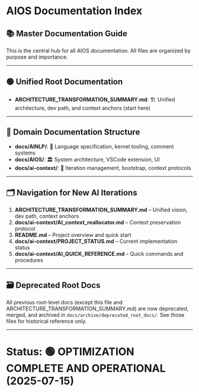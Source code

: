 # AIOS Documentation Index

## 📚 **Master Documentation Guide**

This is the central hub for all AIOS documentation. All files are organized by purpose and importance.

---

## 🟢 **Unified Root Documentation**
- **ARCHITECTURE_TRANSFORMATION_SUMMARY.md**: 🏗️ Unified architecture, dev path, and context anchors (start here)

---

## 🎯 **Domain Documentation Structure**
- **docs/AINLP/**: 🧠 Language specification, kernel tooling, comment systems
- **docs/AIOS/**: 🏛️ System architecture, VSCode extension, UI
- **docs/ai-context/**: 🤖 Iteration management, bootstrap, context protocols

---

## 🗂️ **Navigation for New AI Iterations**
1. **ARCHITECTURE_TRANSFORMATION_SUMMARY.md** – Unified vision, dev path, context anchors
2. **docs/ai-context/AI_context_reallocator.md** – Context preservation protocol
3. **README.md** – Project overview and quick start
4. **docs/ai-context/PROJECT_STATUS.md** – Current implementation status
5. **docs/ai-context/AI_QUICK_REFERENCE.md** – Quick commands and procedures

---

## 🗃️ **Deprecated Root Docs**
All previous root-level docs (except this file and ARCHITECTURE_TRANSFORMATION_SUMMARY.md) are now deprecated, merged, and archived in `docs/archive/deprecated_root_docs/`. See those files for historical reference only.

---

# Status: 🟢 OPTIMIZATION COMPLETE AND OPERATIONAL (2025-07-15)
